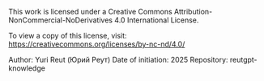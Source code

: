 This work is licensed under a Creative Commons Attribution-NonCommercial-NoDerivatives 4.0 International License.

To view a copy of this license, visit:
https://creativecommons.org/licenses/by-nc-nd/4.0/

Author: Yuri Reut (Юрий Реут)
Date of initiation: 2025
Repository: reutgpt-knowledge
